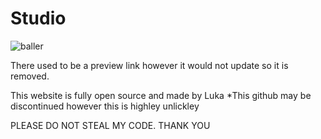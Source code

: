 # Studio
![baller](https://user-images.githubusercontent.com/118818424/203352639-8df2f883-8357-40f2-b4d1-a04fabaf1db9.jpeg)

There used to be a preview link however it would not update so it is removed.

This website is fully open source and made by Luka
*This github may be discontinued however this is highley unlickley

PLEASE DO NOT STEAL MY CODE. THANK YOU